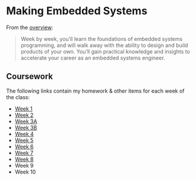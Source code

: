 # Making Embedded Systems

From the [overview](https://classpert.com/classpertx/cohorts/making-embedded-systems):

> Week by week, you’ll learn the foundations of embedded systems programming,
> and will walk away with the ability to design and build products of your own.
> You’ll gain practical knowledge and insights to accelerate your career as an
> embedded systems engineer.

## Coursework

The following links contain my homework & other items for each week of the
class:

- [Week 1](week_1/README.md)
- [Week 2](week_2/README.md)
- [Week 3A](week_3a/README.md)
- [Week 3B](week_3b/README.md)
- [Week 4](week_4/README.md)
- [Week 5](week_5/README.md)
- [Week 6](week_6/README.md)
- [Week 7](week_7/README.md)
- [Week 8](week_8/README.md)
- Week 9
- Week 10
